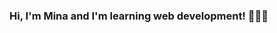 ### Hi, I'm Mina and I'm learning web development! 👩🏻‍💻

<!--
**minamky/minamky** is a ✨ _special_ ✨ repository because its `README.md` (this file) appears on your GitHub profile.

Here are some ideas to get you started:
###- 🔭 I’m currently working on building my portfolio website with HTML, CSS, and JS
###- 🌱 I’m currently learning how to use Figma
###- ✏️  I’m a CS student at Stanford University
-->
